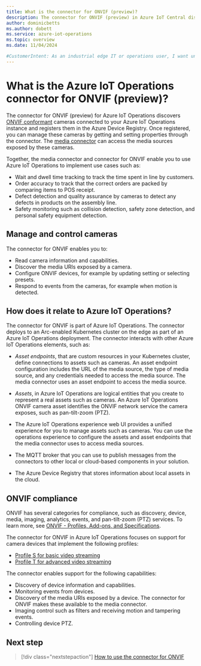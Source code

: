 ```yaml
---
title: What is the connector for ONVIF (preview)?
description: The connector for ONVIF (preview) in Azure IoT Central discovers and registers ONVIF cameras connected to Azure IoT Operations and enables you to manage them.
author: dominicbetts
ms.author: dobett
ms.service: azure-iot-operations
ms.topic: overview
ms.date: 11/04/2024

#CustomerIntent: As an industrial edge IT or operations user, I want understand what the connector for ONVIF is so that I can determine whether I can use it in my industrial IoT solution.
---
```


# What is the Azure IoT Operations connector for ONVIF (preview)?

The connector for ONVIF (preview) for Azure IoT Operations discovers [ONVIF conformant](https://www.onvif.org/profiles-add-ons-specifications/) cameras connected to your Azure IoT Operations instance and registers them in the Azure Device Registry. Once registered, you can manage these cameras by getting and setting properties through the connector. The [media connector](overview-media-connector.md) can access the media sources exposed by these cameras.

Together, the media connector and connector for ONVIF enable you to use Azure IoT Operations to implement use cases such as:

- Wait and dwell time tracking to track the time spent in line by customers.
- Order accuracy to track that the correct orders are packed by comparing items to POS receipt.
- Defect detection and quality assurance by cameras to detect any defects in products on the assembly line.
- Safety monitoring such as collision detection, safety zone detection, and personal safety equipment detection.

## Manage and control cameras

The connector for ONVIF enables you to:

- Read camera information and capabilities.
- Discover the media URIs exposed by a camera.
- Configure ONVIF devices, for example by updating setting or selecting presets.
- Respond to events from the cameras, for example when motion is detected.

## How does it relate to Azure IoT Operations?

The connector for ONVIF is part of Azure IoT Operations. The connector deploys to an Arc-enabled Kubernetes cluster on the edge as part of an Azure IoT Operations deployment. The connector interacts with other Azure IoT Operations elements, such as:

- _Asset endpoints_, that are custom resources in your Kubernetes cluster, define connections to assets such as cameras. An asset endpoint configuration includes the URL of the media source, the type of media source, and any credentials needed to access the media source. The media connector uses an asset endpoint to access the media source.

- _Assets_, in Azure IoT Operations are logical entities that you create to represent a real assets such as cameras. An Azure IoT Operations ONVIF camera asset identifies the ONVIF network service the camera exposes, such as pan-tilt-zoom (PTZ).

- The Azure IoT Operations experience web UI provides a unified experience for you to manage assets such as cameras. You can use the operations experience to configure the assets and asset endpoints that the media connector uses to access media sources.

- The MQTT broker that you can use to publish messages from the connectors to other local or cloud-based components in your solution.

- The Azure Device Registry that stores information about local assets in the cloud.

## ONVIF compliance

ONVIF has several categories for compliance, such as discovery, device, media, imaging, analytics, events, and pan-tilt-zoom (PTZ) services. To learn more, see [ONVIF - Profiles, Add-ons, and Specifications](https://www.onvif.org/profiles-add-ons-specifications/).

The connector for ONVIF in Azure IoT Operations focuses on support for camera devices that implement the following profiles:

- [Profile S for basic video streaming](https://www.onvif.org/profiles/profile-s/)
- [Profile T for advanced video streaming](https://www.onvif.org/profiles/profile-t/)

The connector enables support for the following capabilities:

- Discovery of device information and capabilities.
- Monitoring events from devices.
- Discovery of the media URIs exposed by a device. The connector for ONVIF makes these available to the media connector.
- Imaging control such as filters and receiving  motion and tampering events.
- Controlling device PTZ.

## Next step

> [!div class="nextstepaction"]
> [How to use the connector for ONVIF](howto-use-onvif-connector.md)
